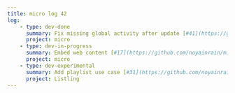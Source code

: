 ```yaml
---
title: micro log 42
log:
    - type: dev-done
      summary: Fix missing global activity after update [#41](https://github.com/noyainrain/micro/issues/41)
      project: micro
    - type: dev-in-progress
      summary: Embed web content [#17](https://github.com/noyainrain/micro/issues/17)
      project: micro
    - type: dev-experimental
      summary: Add playlist use case [#31](https://github.com/noyainrain/listling/issues/31)
      project: Listling
---
```

